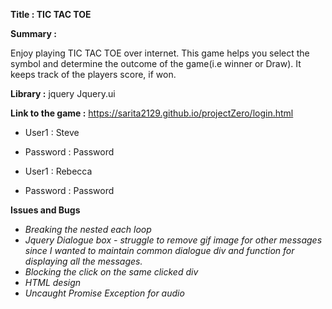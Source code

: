 **Title : TIC TAC TOE**

**Summary :**

Enjoy playing TIC TAC TOE over internet. This game helps you select the symbol and determine the outcome of the game(i.e winner or Draw). It keeps track of the players score, if won.

**Library :**
jquery
Jquery.ui

**Link to the game :**
https://sarita2129.github.io/projectZero/login.html

* User1 : Steve
* Password : Password


* User1 : Rebecca
* Password : Password

**Issues and Bugs**

* *Breaking the nested each loop*
* *Jquery Dialogue box - struggle to remove gif image for other messages since I wanted to maintain common dialogue div and function for displaying all the messages.*
* *Blocking the click on the same clicked div*
* *HTML design*
* *Uncaught Promise Exception for audio*

